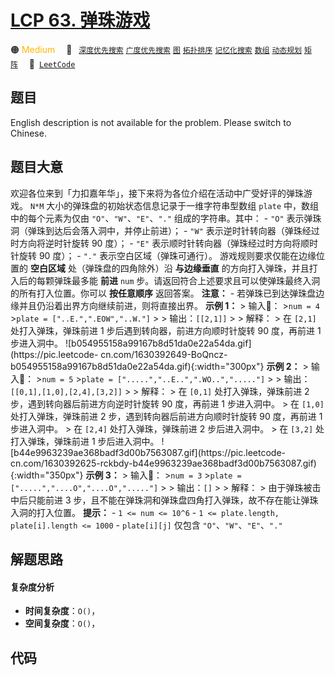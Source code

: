 # [LCP 63. 弹珠游戏](https://leetcode.cn/problems/EXvqDp)

🟠 <font color=#ffb800>Medium</font>&emsp; 🔖&ensp; [`深度优先搜索`](/leetcode-js/outline/tag/depth-first-search.md) [`广度优先搜索`](/leetcode-js/outline/tag/breadth-first-search.md) [`图`](/leetcode-js/outline/tag/graph.md) [`拓扑排序`](/leetcode-js/outline/tag/topological-sort.md) [`记忆化搜索`](/leetcode-js/outline/tag/memoization.md) [`数组`](/leetcode-js/outline/tag/array.md) [`动态规划`](/leetcode-js/outline/tag/dynamic-programming.md) [`矩阵`](/leetcode-js/outline/tag/matrix.md)&emsp; 🔗&ensp;[`LeetCode`](https://leetcode.cn/problems/EXvqDp)

## 题目

English description is not available for the problem. Please switch to
Chinese.


## 题目大意

欢迎各位来到「力扣嘉年华」，接下来将为各位介绍在活动中广受好评的弹珠游戏。 `N*M` 大小的弹珠盘的初始状态信息记录于一维字符串型数组 `plate`
中，数组中的每个元素为仅由 `"O"`、`"W"`、`"E"`、`"."` 组成的字符串。其中： \- `"O"`
表示弹珠洞（弹珠到达后会落入洞中，并停止前进）； \- `"W"` 表示逆时针转向器（弹珠经过时方向将逆时针旋转 90 度）； \- `"E"`
表示顺时针转向器（弹珠经过时方向将顺时针旋转 90 度）； \- `"."` 表示空白区域（弹珠可通行）。 游戏规则要求仅能在边缘位置的 **空白区域**
处（弹珠盘的四角除外）沿 **与边缘垂直** 的方向打入弹珠，并且打入后的每颗弹珠最多能 **前进** `num`
步。请返回符合上述要求且可以使弹珠最终入洞的所有打入位置。你可以 **按任意顺序** 返回答案。 **注意：** \-
若弹珠已到达弹珠盘边缘并且仍沿着出界方向继续前进，则将直接出界。 **示例 1：** > 输入： >`num = 4` >`plate =
["..E.",".EOW","..W."]` > > 输出：`[[2,1]]` > > 解释： > 在 `[2,1]` 处打入弹珠，弹珠前进 1
步后遇到转向器，前进方向顺时针旋转 90 度，再前进 1 步进入洞中。
![b054955158a99167b8d51da0e22a54da.gif](https://pic.leetcode-
cn.com/1630392649-BoQncz-b054955158a99167b8d51da0e22a54da.gif){:width="300px"}
**示例 2：** > 输入： >`num = 5` >`plate = [".....","..E..",".WO..","....."]` > >
输出：`[[0,1],[1,0],[2,4],[3,2]]` > > 解释： > 在 `[0,1]` 处打入弹珠，弹珠前进 2
步，遇到转向器后前进方向逆时针旋转 90 度，再前进 1 步进入洞中。 > 在 `[1,0]` 处打入弹珠，弹珠前进 2 步，遇到转向器后前进方向顺时针旋转
90 度，再前进 1 步进入洞中。 > 在 `[2,4]` 处打入弹珠，弹珠前进 2 步后进入洞中。 > 在 `[3,2]` 处打入弹珠，弹珠前进 1
步后进入洞中。 ![b44e9963239ae368badf3d00b7563087.gif](https://pic.leetcode-
cn.com/1630392625-rckbdy-b44e9963239ae368badf3d00b7563087.gif){:width="350px"}
**示例 3：** > 输入： >`num = 3` >`plate = [".....","....O","....O","....."]` > >
输出：`[]` > > 解释： > 由于弹珠被击中后只能前进 3 步，且不能在弹珠洞和弹珠盘四角打入弹珠，故不存在能让弹珠入洞的打入位置。 **提示：**
\- `1 <= num <= 10^6` \- `1 <= plate.length, plate[i].length <= 1000` \-
`plate[i][j]` 仅包含 `"O"`、`"W"`、`"E"`、`"."`


## 解题思路

#### 复杂度分析

- **时间复杂度**：`O()`，
- **空间复杂度**：`O()`，

## 代码

```javascript

```